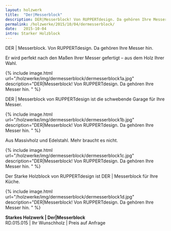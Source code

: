 ```yaml
---
layout: holzwerk
title:  "Der|Messerblock"
description: DER|Messerblock! Von RUPPERTdesign. Da gehören Ihre Messer hin. 
permalink: /holzwerke/2015/10/04/dermesserblock/
date:   2015-10-04
intro: Starker Holzblock
---
```



DER \| Messerblock. Von RUPPERTdesign. Da gehören Ihre Messer hin. 

Er wird perfekt nach den Maßen Ihrer Messer gefertigt – aus dem Holz Ihrer Wahl.


{% include image.html url="/holzwerke/img/dermesserblock/dermesserblock1a.jpg" description="DER|Messerblock! Von RUPPERTdesign. Da gehören Ihre Messer hin. " %}

 
DER \| Messerblock von RUPPERTdesign ist die schwebende Garage für Ihre Messer. 

{% include image.html url="/holzwerke/img/dermesserblock/dermesserblock1b.jpg" description="DER|Messerblock! Von RUPPERTdesign. Da gehören Ihre Messer hin. " %}

 
Aus Massivholz und Edelstahl. Mehr braucht es nicht.

{% include image.html url="/holzwerke/img/dermesserblock/dermesserblock1c.jpg" description="DER|Messerblock! Von RUPPERTdesign. Da gehören Ihre Messer hin. " %}

 
Der Starke Holzblock von RUPPERTdesign ist DER \| Messerblock für Ihre Küche.

{% include image.html url="/holzwerke/img/dermesserblock/dermesserblock1d.jpg" description="DER|Messerblock! Von RUPPERTdesign. Da gehören Ihre Messer hin. " %}

 



  

**Starkes Holzwerk \| Der|Messerblock**    
RD.015.015  \|  Ihr Wunschholz  \|  Preis auf Anfrage
